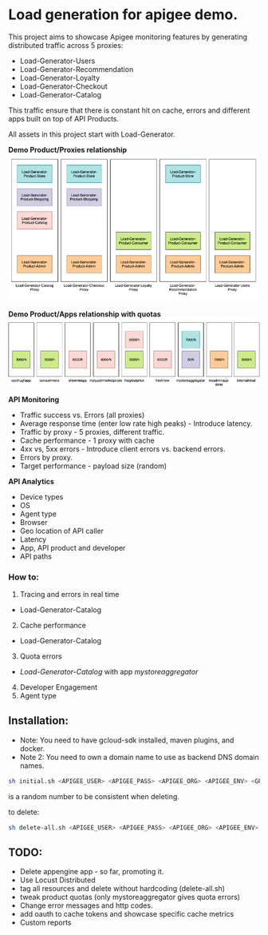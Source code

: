 # Load generation for apigee demo.

This project aims to showcase Apigee monitoring features by generating distributed traffic across 5 proxies:

- Load-Generator-Users
- Load-Generator-Recommendation
- Load-Generator-Loyalty
- Load-Generator-Checkout
- Load-Generator-Catalog

This traffic ensure that there is constant hit on cache, errors and different apps built on top of API Products.

All assets in this project start with Load-Generator.

**Demo Product/Proxies relationship**
![imgs/diagram-proxies-products.png](imgs/diagram-proxies-products.png)


**Demo Product/Apps relationship with quotas**
![imgs/diagram-products-apps.png](imgs/diagram-products-apps.png)

**API Monitoring**
- Traffic success vs. Errors (all proxies)
- Average response time (enter low rate high peaks) - Introduce latency.
- Traffic by proxy - 5 proxies, different traffic.
- Cache performance - 1 proxy with cache
- 4xx vs, 5xx errors - Introduce client errors vs. backend errors.
- Errors by proxy.
- Target performance - payload size (random)

**API Analytics**
- Device types
- OS
- Agent type
- Browser
- Geo location of API caller
- Latency
- App, API product and developer
- API paths

### How to:

1) Tracing and errors in real time
- Load-Generator-Catalog
2) Cache performance
- Load-Generator-Catalog
3) Quota errors
- *Load-Generator-Catalog* with app *mystoreaggregator*
4) Developer Engagement
5) Agent type

## Installation:
- Note: You need to have gcloud-sdk installed, maven plugins, and docker.
- Note 2: You need to own a domain name to use as backend DNS domain names.

```bash
sh initial.sh <APIGEE_USER> <APIGEE_PASS> <APIGEE_ORG> <APIGEE_ENV> <GPROJECT> <APPENGINE> <APIGEE_URL>  <APPENGINE_DOMAIN_NAME> <UUID>
```

<UUID> is a random number to be consistent when deleting.

to delete:

```bash
sh delete-all.sh <APIGEE_USER> <APIGEE_PASS> <APIGEE_ORG> <APIGEE_ENV> <UUID>
```

## TODO:

- Delete appengine app - so far, promoting it.
- Use Locust Distributed
- tag all resources and delete without hardcoding (delete-all.sh)
- tweak product quotas (only mystoreaggregator gives quota errors)
- Change error messages and http codes.
- add oauth to cache tokens and showcase specific cache metrics
- Custom reports
